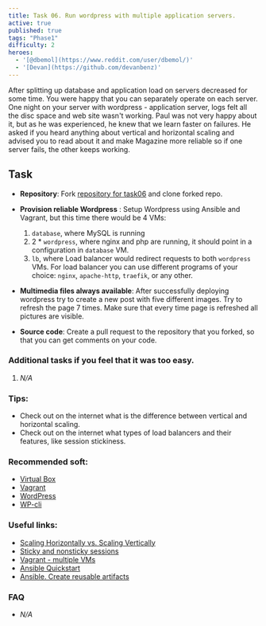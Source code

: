 ```yaml
---
title: Task 06. Run wordpress with multiple application servers.
active: true
published: true
tags: "Phase1"
difficulty: 2
heroes:
  - '[@dbemol](https://www.reddit.com/user/dbemol/)'
  - '[Devan](https://github.com/devanbenz)'
---
```


After splitting up database and application load on servers decreased for some time. You were happy that you can separately operate on each server. One night on your server with wordpress - application server, logs felt all the disc space and web site wasn't working. Paul was not very happy about it, but as he was experienced, he knew that we learn faster on failures. He asked if you heard anything about vertical and horizontal scaling and advised you to read about it and make Magazine more reliable so if one server fails, the other keeps working.
<!--more-->

## Task

* **Repository**: Fork [repository for task06](https://github.com/learningdevops-makvaz-com/phase01_task06) and clone forked repo.

* **Provision reliable Wordpress** : Setup Wordpress using Ansible and Vagrant, but this time there would be 4 VMs:
  1. `database`, where MySQL is running
  2. 2 * `wordpress`, where nginx and php are running, it should point in a configuration in `database` VM.
  3. `lb`, where Load balancer would redirect requests to both `wordpress` VMs. For load balancer you can use different programs of your choice: `nginx`, `apache-http`, `traefik`, or any other.

* **Multimedia files always available**: After successfully deploying wordpress try to create a new post with five different images. Try to refresh the page 7 times. Make sure that every time page is refreshed all pictures are visible.

* **Source code**: Create a pull request to the repository that you forked, so that you can get comments on your code.

### Additional tasks if you feel that it was too easy.
1. *N/A*

### Tips:

* Check out on the internet what is the difference between vertical and horizontal scaling.
* Check out on the internet what types of load balancers and their features, like session stickiness.

### Recommended soft:

* [Virtual Box](https://www.virtualbox.org/wiki/Downloads)
* [Vagrant](https://www.vagrantup.com/downloads)
* [WordPress](https://wordpress.org/download/)
* [WP-cli](https://wp-cli.org/)

### Useful links:

* [Scaling Horizontally vs. Scaling Vertically](https://www.section.io/blog/scaling-horizontally-vs-vertically/)
* [Sticky and nonsticky sessions](https://stackoverflow.com/questions/10494431/sticky-and-non-sticky-sessions)
* [Vagrant - multiple VMs](https://www.vagrantup.com/docs/multi-machine)
* [Ansible Quickstart](https://www.redhat.com/en/blog/system-administrators-guide-getting-started-ansible-fast?extIdCarryOver=true&sc_cid=701f2000001OH7YAAW)
* [Ansible. Create reusable artifacts](https://docs.ansible.com/ansible/latest/user_guide/playbooks_reuse.html)

### FAQ

* *N/A*
